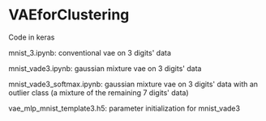 # VAEforClustering
Code in keras

mnist_3.ipynb: conventional vae on 3 digits' data

mnist_vade3.ipynb: gaussian mixture vae on 3 digits' data

mnist_vade3_softmax.ipynb: gaussian mixture vae on 3 digits' data with an outlier class (a mixture of the remaining 7 digits' data)

vae_mlp_mnist_template3.h5: parameter initialization for mnist_vade3		
